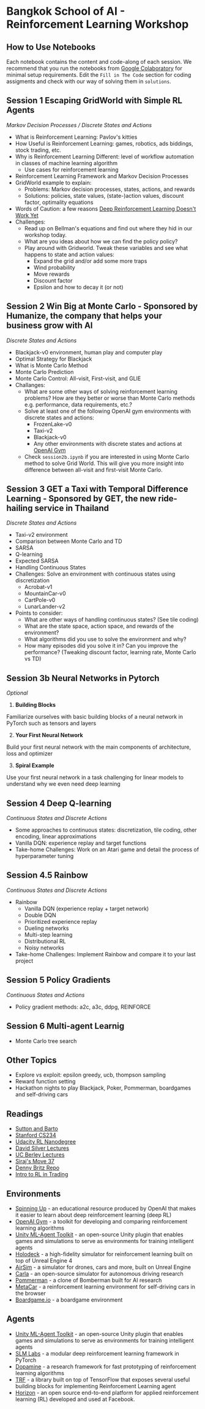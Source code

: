 # Bangkok School of AI - Reinforcement Learning Workshop

## How to Use Notebooks

Each notebook contains the content and code-along of each session. We recommend that you run the notebooks from [Google Colaboratory](https://colab.research.google.com/) for minimal setup requirements. Edit the `Fill in The Code` section for coding assigments and check with our way of solving them in `solutions`.

## Session 1 Escaping GridWorld with Simple RL Agents
*Markov Decision Processes / Discrete States and Actions*
* What is Reinforcement Learning: Pavlov's kitties
* How Useful is Reinforcement Learning: games, robotics, ads biddings, stock trading, etc.
* Why is Reinforcement Learning Different: level of workflow automation in classes of machine learning algorithm
    * Use cases for reinforcement learning 
* Reinforcement Learning Framework and Markov Decision Processes
* GridWorld example to explain:
    * Problems: Markov decision processes, states, actions, and rewards
    * Solutions: policies, state values, (state-)action values, discount factor, optimality equations
* Words of Caution: a few reasons [Deep Reinforcement Learning Doesn't Work Yet](https://www.alexirpan.com/2018/02/14/rl-hard.html)
* Challenges:
    * Read up on Bellman's equations and find out where they hid in our workshop today.
    * What are you ideas about how we can find the policy policy?
    * Play around with Gridworld. Tweak these variables and see what happens to state and action values:
        * Expand the grid and/or add some more traps
        * Wind probability
        * Move rewards
        * Discount factor
        * Epsilon and how to decay it (or not)

## Session 2 Win Big at Monte Carlo - Sponsored by Humanize, the company that helps your business grow with AI
*Discrete States and Actions*
* Blackjack-v0 environment, human play and computer play
* Optimal Strategy for Blackjack
* What is Monte Carlo Method
* Monte Carlo Prediction
* Monte Carlo Control: All-visit, First-visit, and GLIE
* Challanges:
    * What are some other ways of solving reinforcement learning problems? How are they better or worse than Monte Carlo methods e.g. performance, data requirements, etc.?
    * Solve at least one of the following OpenAI gym environments with discrete states and actions:
        * FrozenLake-v0
        * Taxi-v2
        * Blackjack-v0
        * Any other environments with discrete states and actions at [OpenAI Gym](https://github.com/openai/gym/wiki/Table-of-environments)
    * Check `session2b.ipynb` if you are interested in using Monte Carlo method to solve Grid World. This will give you more insight into difference between all-visit and first-visit Monte Carlo.

## Session 3 GET a Taxi with Temporal Difference Learning - Sponsored by GET, the new ride-hailing service in Thailand
*Discrete States and Actions*
* Taxi-v2 environment
* Comparison between Monte Carlo and TD
* SARSA
* Q-learning
* Expected SARSA
* Handling Continuous States
* Challenges: Solve an environment with continuous states using discretization
    * Acrobat-v1
    * MountainCar-v0
    * CartPole-v0
    * LunarLander-v2
* Points to consider:
    * What are other ways of handling continuous states? (See tile coding)
    * What are the state space, action space, and rewards of the environment?
    * What algorithms did you use to solve the environment and why?
    * How many episodes did you solve it in? Can you improve the performance? (Tweaking discount factor, learning rate, Monte Carlo vs TD)
    
## Session 3b Neural Networks in Pytorch
*Optional*
1. **Building Blocks** 

Familiarize ourselves with basic building blocks of a neural network in PyTorch such as tensors and layers

2. **Your First Neural Network**

Build your first neural network with the main components of architecture, loss and optimizer

3. **Spiral Example** 

Use your first neural network in a task challenging for linear models to understand why we even need deep learning

## Session 4 Deep Q-learning
*Continuous States and Discrete Actions*
* Some approaches to continuous states: discretization, tile coding, other encoding, linear approximations
* Vanilla DQN: experience replay and target functions
* Take-home Challenges: Work on an Atari game and detail the process of hyperparameter tuning

## Session 4.5 Rainbow
*Continuous States and Discrete Actions*
* Rainbow
    * Vanilla DQN (experience replay + target network)
    * Double DQN
    * Prioritized experience replay
    * Dueling networks
    * Multi-step learning
    * Distributional RL
    * Noisy networks
* Take-home Challenges: Implement Rainbow and compare it to your last project

## Session 5 Policy Gradients
*Continuous States and Actions*
* Policy gradient methods: a2c, a3c, ddpg, REINFORCE

## Session 6 Multi-agent Learnig
* Monte Carlo tree search

## Other Topics
* Explore vs exploit: epsilon greedy, ucb, thompson sampling
* Reward function setting
* Hackathon nights to play Blackjack, Poker, Pommerman, boardgames and self-driving cars

## Readings
* [Sutton and Barto](http://incompleteideas.net/book/the-book-2nd.html)
* [Stanford CS234](https://web.stanford.edu/class/cs234/index.html)
* [Udacity RL Nanodegree](https://github.com/udacity/deep-reinforcement-learning)
* [David Silver Lectures](https://github.com/dalmia/David-Silver-Reinforcement-learning)
* [UC Berley Lectures](http://rail.eecs.berkeley.edu/deeprlcourse/)
* [Siraj's Move 37](https://www.theschool.ai/courses/move-37-course/)
* [Denny Britz Repo](https://github.com/dennybritz/reinforcement-learning/)
* [Intro to RL in Trading](http://www.wildml.com/2018/02/introduction-to-learning-to-trade-with-reinforcement-learning/)

## Environments
* [Spinning Up](https://github.com/openai/spinningup) - an educational resource produced by OpenAI that makes it easier to learn about deep reinforcement learning (deep RL)
* [OpenAI Gym](https://github.com/openai/gym) - a toolkit for developing and comparing reinforcement learning algorithms
* [Unity ML-Agent Toolkit](https://github.com/Unity-Technologies/ml-agents) - an open-source Unity plugin that enables games and simulations to serve as environments for training intelligent agents
* [Holodeck](https://github.com/byu-pccl/holodeck) - a high-fidelity simulator for reinforcement learning built on top of Unreal Engine 4
* [AirSim](https://github.com/Microsoft/AirSim) - a simulator for drones, cars and more, built on Unreal Engine
* [Carla](https://github.com/carla-simulator/carla) - an open-source simulator for autonomous driving research
* [Pommerman](https://github.com/suphoff/pommerman) - a clone of Bomberman built for AI research
* [MetaCar](https://github.com/thibo73800/metacar) - a reinforcement learning environment for self-driving cars in the browser
* [Boardgame.io](https://github.com/google/boardgame.io) - a boardgame environment

## Agents
* [Unity ML-Agent Toolkit](https://github.com/Unity-Technologies/ml-agents) - an open-source Unity plugin that enables games and simulations to serve as environments for training intelligent agents
* [SLM Labs](https://github.com/kengz/SLM-Lab) - a modular deep reinforcement learning framework in PyTorch
* [Dopamine](https://github.com/google/dopamine) - a research framework for fast prototyping of reinforcement learning algorithms
* [TRF](https://github.com/deepmind/trfl/) - a library built on top of TensorFlow that exposes several useful building blocks for implementing Reinforcement Learning agent
* [Horizon](https://github.com/facebookresearch/Horizon) - an open source end-to-end platform for applied reinforcement learning (RL) developed and used at Facebook. 
